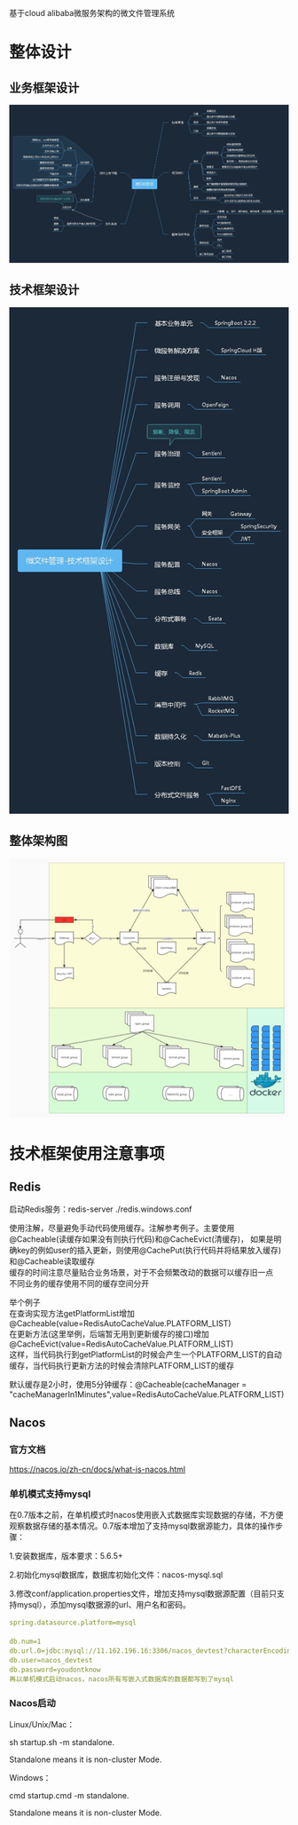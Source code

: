 基于cloud alibaba微服务架构的微文件管理系统

# 整体设计

## 业务框架设计
<img src="IMG/业务框架设计.jpg" width=""/>

## 技术框架设计
<img src="IMG/微文件管理-技术框架设计.jpg"/>

## 整体架构图
<img src="IMG/微文件管理系统整体架构图.jpg"/>

# 技术框架使用注意事项

## Redis
启动Redis服务：redis-server ./redis.windows.conf

使用注解，尽量避免手动代码使用缓存。注解参考例子。主要使用@Cacheable(读缓存如果没有则执行代码)和@CacheEvict(清缓存)， 
如果是明确key的例如user的插入更新，则使用@CachePut(执行代码并将结果放入缓存)和@Cacheable读取缓存  
缓存的时间注意尽量贴合业务场景，对于不会频繁改动的数据可以缓存旧一点  
不同业务的缓存使用不同的缓存空间分开  

举个例子  
在查询实现方法getPlatformList增加@Cacheable(value=RedisAutoCacheValue.PLATFORM_LIST)  
在更新方法(这里举例，后端暂无用到更新缓存的接口)增加@CacheEvict(value=RedisAutoCacheValue.PLATFORM_LIST)  
这样，当代码执行到getPlatformList的时候会产生一个PLATFORM_LIST的自动缓存，当代码执行更新方法的时候会清除PLATFORM_LIST的缓存  

默认缓存是2小时，使用5分钟缓存：@Cacheable(cacheManager = "cacheManagerIn1Minutes",value=RedisAutoCacheValue.PLATFORM_LIST)

## Nacos

### 官方文档
  https://nacos.io/zh-cn/docs/what-is-nacos.html


### 单机模式支持mysql
  在0.7版本之前，在单机模式时nacos使用嵌入式数据库实现数据的存储，不方便观察数据存储的基本情况。0.7版本增加了支持mysql数据源能力，具体的操作步骤：
  
  1.安装数据库，版本要求：5.6.5+
  
  2.初始化mysql数据库，数据库初始化文件：nacos-mysql.sql
  
  3.修改conf/application.properties文件，增加支持mysql数据源配置（目前只支持mysql），添加mysql数据源的url、用户名和密码。
  ```yaml
  spring.datasource.platform=mysql
  
  db.num=1
  db.url.0=jdbc:mysql://11.162.196.16:3306/nacos_devtest?characterEncoding=utf8&connectTimeout=1000&socketTimeout=3000&autoReconnect=true
  db.user=nacos_devtest
  db.password=youdontknow
  再以单机模式启动nacos，nacos所有写嵌入式数据库的数据都写到了mysql
  ```
### Nacos启动
  Linux/Unix/Mac：
  
  sh startup.sh -m standalone.
  
  Standalone means it is non-cluster Mode. 
  
  Windows：
  
  cmd startup.cmd -m standalone.
  
  Standalone means it is non-cluster Mode. 
  
